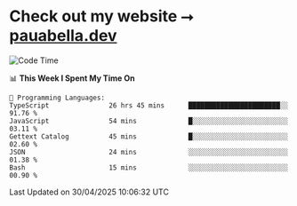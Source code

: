 # Check out my website ⭢ [pauabella.dev](https://pauabella.dev)

<!--START_SECTION:waka-->
![Code Time](http://img.shields.io/badge/Code%20Time-4%2C377%20hrs%2030%20mins-blue)

📊 **This Week I Spent My Time On** 

```text
💬 Programming Languages: 
TypeScript               26 hrs 45 mins      ███████████████████████░░   91.76 % 
JavaScript               54 mins             █░░░░░░░░░░░░░░░░░░░░░░░░   03.11 % 
Gettext Catalog          45 mins             █░░░░░░░░░░░░░░░░░░░░░░░░   02.60 % 
JSON                     24 mins             ░░░░░░░░░░░░░░░░░░░░░░░░░   01.38 % 
Bash                     15 mins             ░░░░░░░░░░░░░░░░░░░░░░░░░   00.90 % 
```


 Last Updated on 30/04/2025 10:06:32 UTC
<!--END_SECTION:waka-->
